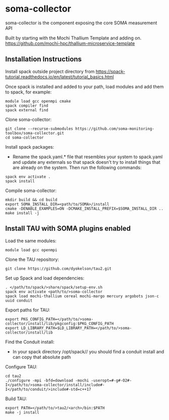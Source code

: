 # soma-collector
soma-collector is the component exposing the core SOMA measurement API

Built by starting with the Mochi Thallium Template and adding on.
https://github.com/mochi-hpc/thallium-microservice-template

## Installation Instructions

Install spack outside project directory from https://spack-tutorial.readthedocs.io/en/latest/tutorial_basics.html 

Once spack is installed and added to your path, load modules and add them to spack, for example:
```
module load gcc openmpi cmake
spack compiler find
spack external find
```

Clone soma-collector:
```
git clone --recurse-submodules https://github.com/soma-monitoring-toolbox/soma-collector.git
cd soma-collector
```

Install spack packages:
* Rename the spack.yaml.* file that resembles your system to spack.yaml and update any externals so that spack doesn't try to install things that are already on the system. Then run the following commands:
```
spack env activate .
spack install
```

Compile soma-collector: 
```
mkdir build && cd build
export SOMA_INSTALL_DIR=<path/to/SOMA>/install
cmake -DENABLE_EXAMPLES=ON -DCMAKE_INSTALL_PREFIX=$SOMA_INSTALL_DIR ..
make install -j
```

## Install TAU with SOMA plugins enabled
Load the same modules:
```
module load gcc openmpi
```

Clone the TAU repository:
```
git clone https://github.com/dyokelson/tau2.git
```

Set up Spack and load dependencies:
```
. </path/to/spack/>share/spack/setup-env.sh
spack env activate <path/to/>soma-collector
spack load mochi-thallium cereal mochi-margo mercury argobots json-c uuid conduit
```

Export paths for TAU:
```
export PKG_CONFIG_PATH=</path/to/>soma-collector/install/lib/pkgconfig:$PKG_CONFIG_PATH
export LD_LIBRARY_PATH=$LD_LIBRARY_PATH=</path/to/>soma-collector/install/lib
```

Find the Conduit install:
* In your spack directory /opt/spack/<arch>/<compiler> you should find a conduit install and can copy that absolute path

Configure TAU:
```
cd tau2
./configure -mpi -bfd=download -mochi -useropt=#-g#-O2#-I</path/to/>soma-collector/install/include#-I</path/to/conduit/>include#-std=c++17
```

Build TAU:
```
export PATH=</path/to/>tau2/<arch>/bin:$PATH
make -j install
```

